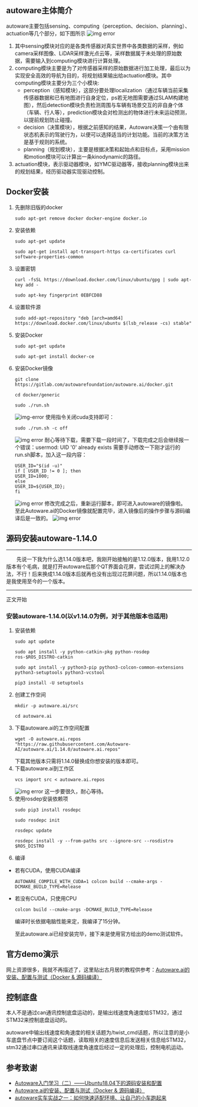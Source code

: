 ## autoware主体简介
autoware主要包括sensing、computing（perception、decision、planning）、actuation等几个部分，如下图所示
![img error](img/autoware_overview.png)
1. 其中sensing模块对应的是各类传感器对真实世界中各类数据的采样，例如camera采样图像、LiDAR采样激光点云等，采样数据属于未处理的原始数据，需要输入到computing模块进行计算处理。
2. computing模块主要是为了对传感器采样的原始数据进行加工处理，最后以为实现安全高效的导航为目的，将规划结果输出给actuation模块。其中computing模块主要分为三个小模块:
   - perception（感知模块），这部分要处理localization（通过车辆当前采集传感器数据和已有地图进行自身定位，ps若无地图需要通过SLAM构建地图），然后detection模块负责检测周围与车辆有场景交互的非自身个体（车辆、行人等），prediction模块会对检测出的物体进行未来运动预测，以提前规划防止碰撞。
   - decision（决策模块），根据之前感知的结果，Autoware决策一个由有限状态机表示的驾驶行为，以便可以选择适当的计划功能。当前的决策方法是基于规则的系统。
   - planning（规划模块），主要是根据决策和起始点和目标点，采用mission和motion模块可以计算出一条kinodynamic的路径。
3. actuation模块，表示驱动器模块，如YMC驱动器等，接收planning模块出来的规划结果，经历驱动器实现驱动控制。


## Docker安装
1. 先删除旧版的docker
   ```shell
   sudo apt-get remove docker docker-engine docker.io
   ```
2. 安装依赖
   ```shell
   sudo apt-get update

   sudo apt-get install apt-transport-https ca-certificates curl software-properties-common
   ```
3. 设置密钥
   ```shell
   curl -fsSL https://download.docker.com/linux/ubuntu/gpg | sudo apt-key add -

   sudo apt-key fingerprint 0EBFCD88
   ```
4. 设置软件源
   ```shell
   sudo add-apt-repository "deb [arch=amd64] https://download.docker.com/linux/ubuntu $(lsb_release -cs) stable"
   ```
5. 安装Docker
   ```shell
   sudo apt-get update

   sudo apt-get install docker-ce
   ```
6. 安装Docker镜像
   ```shell
   git clone https://gitlab.com/autowarefoundation/autoware.ai/docker.git

   cd docker/generic

   sudo ./run.sh
   ```
   ![img-error](img/没有安装CUDA的报错.png)
   使用指令关闭cuda支持即可：
   ```shell
   sudo ./run.sh -c off
   ```
   ![img error](img/关闭cuda支持.png)
   耐心等待下载，需要下载一段时间了，下载完成之后会继续报一个错误：usermod: UID '0' already exists
需要手动修改一下刚才运行的run.sh脚本，加入这一段内容：
   ```shell
   USER_ID="$(id -u)"
   if [ USER_ID != 0 ]; then
   USER_ID=1000;
   else
   USER_ID=${USER_ID};
   fi
   ```
   ![img error](img/添加内容.png)
   修改完成之后，重新运行脚本，即可进入autoware的镜像啦。
至此Autoware.ai的Docker镜像就配置完毕，进入镜像后的操作步骤与源码编译后是一致的。
   ![img error](img/进入Docker.png)
## 源码安装autoware-1.14.0
****
　　先说一下我为什么选1.14.0版本吧，我刚开始接触的是1.12.0版本，我用1.12.0版本有个毛病，就是打开autoware后那个QT界面会花屏，尝试过网上的解决办法，不行！后来换成1.14.0版本后就再也没有出现过花屏问题，所以1.14.0版本也是我使用至今的一个版本。
****
正文开始

### 安装autoware-1.14.0(以v1.14.0为例，对于其他版本也适用)
1. 安装依赖
   ```shell
   sudo apt update

   sudo apt install -y python-catkin-pkg python-rosdep ros-$ROS_DISTRO-catkin

   sudo apt install -y python3-pip python3-colcon-common-extensions python3-setuptools python3-vcstool

   pip3 install -U setuptools
   ```
2. 创建工作空间
   ```shell
   mkdir -p autoware.ai/src

   cd autoware.ai
   ```
3. 下载autoware.ai的工作空间配置
   ```shell
   wget -O autoware.ai.repos "https://raw.githubusercontent.com/Autoware-AI/autoware.ai/1.14.0/autoware.ai.repos"
   ```
   下载其他版本只需将1.14.0替换成你想安装的版本即可。
4. 下载autoware.ai到工作区
   ```shell
   vcs import src < autoware.ai.repos
   ```
   ![img error](img/下载源码.png)
   这一步要很久，耐心等待。
5. 使用rosdep安装依赖项
   ```shell
   sudo pip3 install rosdepc

   sudo rosdepc init

   rosdepc update

   rosdepc install -y --from-paths src --ignore-src --rosdistro $ROS_DISTRO
   ```
6. 编译
  - 若有CUDA，使用CUDA编译
    ```shell
    AUTOWARE_COMPILE_WITH_CUDA=1 colcon build --cmake-args -DCMAKE_BUILD_TYPE=Release
    ```
  - 若没有CUDA，只使用CPU
    ```shell
    colcon build --cmake-args -DCMAKE_BUILD_TYPE=Release
    ```
    编译时长依据电脑性能来定，我编译了15分钟。

    至此autoware.ai已经安装完毕，接下来是使用官方给出的demo测试软件。

## 官方demo演示
网上资源很多，我就不再描述了，这里贴出古月居的教程供参考：[Autoware.ai的安装、配置与测试（Docker & 源码编译）](https://guyuehome.com/37565)

## 控制底盘
本人不是通过can通讯控制底盘运动的，是输出线速度角速度给STM32，通过STM32来控制底盘运动的。

autoware中输出线速度和角速度的相关话题为/twist_cmd话题，所以注意的是小车底盘节点中要订阅这个话题，读取相关的速度信息后发送相关信息给STM32，stm32通过串口通讯来读取线速度角速度后经过一定的处理后，控制电机运动。



## 参考致谢
- [Autoware入门学习（二）——Ubuntu18.04下的源码安装和配置](https://blog.csdn.net/zhao5269/article/details/106827618?spm=1001.2014.3001.5502)
- [Autoware.ai的安装、配置与测试（Docker & 源码编译）](https://guyuehome.com/37565)
- [autoware实车实战之一：如何快速适配环境、让自己的小车跑起来](https://blog.csdn.net/qq_38861347/article/details/126741386?spm=1001.2014.3001.5502)

